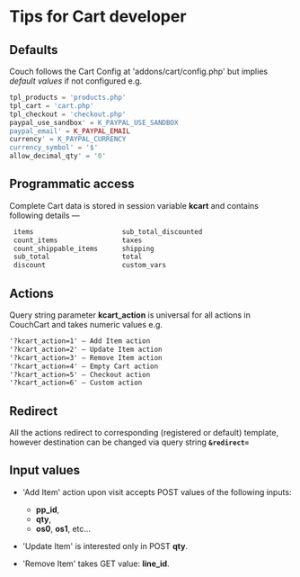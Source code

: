# Tips for Cart developer

## Defaults

Couch follows the Cart Config at 'addons/cart/config.php' but implies *default values* if not configured e.g.
```php
tpl_products = 'products.php'
tpl_cart = 'cart.php'
tpl_checkout = 'checkout.php'
paypal_use_sandbox' = K_PAYPAL_USE_SANDBOX
paypal_email' = K_PAYPAL_EMAIL
currency' = K_PAYPAL_CURRENCY
currency_symbol' = '$'
allow_decimal_qty' = '0'
```

## Programmatic access

Complete Cart data is stored in session variable **kcart** and contains following details —
```txt
 items                      sub_total_discounted
 count_items                taxes
 count_shippable_items      shipping
 sub_total                  total
 discount                   custom_vars
```

## Actions

Query string parameter **kcart_action** is universal for all actions in CouchCart and takes numeric values e.g.
```html
'?kcart_action=1' — Add Item action
'?kcart_action=2' — Update Item action
'?kcart_action=3' — Remove Item action
'?kcart_action=4' — Empty Cart action
'?kcart_action=5' — Checkout action
'?kcart_action=6' — Custom action
```

## Redirect

All the actions redirect to corresponding (registered or default) template, however destination can be changed via query string **`&redirect=`**

## Input values

* 'Add Item' action upon visit accepts POST values of the following inputs:
   - **pp_id**,
   - **qty**,
   - **os0**, **os1**, etc&hellip;

* 'Update Item' is interested only in POST **qty**.
* 'Remove Item' takes GET value: **line_id**.
